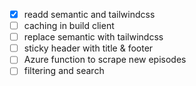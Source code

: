 - [x] readd semantic and tailwindcss
- [ ] caching in build client
- [ ] replace semantic with tailwindcss
- [ ] sticky header with title & footer
- [ ] Azure function to scrape new episodes
- [ ] filtering and search